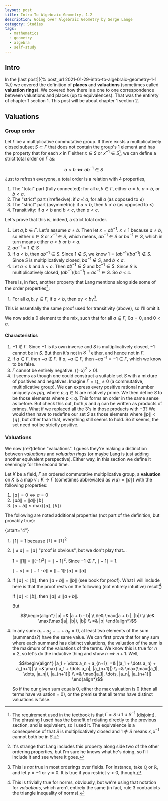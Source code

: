 ```yaml
---
layout: post
title: Intro To Algebraic Geometry, 1.2
description: Going over Algebraic Geometry by Serge Lange
category: Studies
tags:
  - mathematics
  - geometry
  - algebra
  - self-study
---
```


## Intro

In the [last post]({% post_url 2021-01-29-intro-to-algebraic-geometry-1-1 %}) we covered the definition of **places** and **valuations** (sometimes called **valuation rings**). We covered how there is a one to one correspondence between valuations and places (up to equivalences). That was the entirety of chapter 1 section 1. This post will be about chapter 1 section 2.

## Valuations

### Group order

Let $\Gamma$ be a multiplicative commutative group. If there exists a multiplicatively closed subset $S\subset \Gamma$ that does not contain the group's $1$ element and has the property that for each $x$ in $\Gamma$ either $x\in S$ or $x^{-1}\in S$[^requirement0], we can define a strict total order on $\Gamma$ as:

[^requirement0]: The requirement used in the textbook is that $\Gamma = S \cup 1 \cup S^{-1}$ (disjoint). The phrasing I used has the benefit of relating directly to the previous section, and is equivalent, so I used it. The equivalence is a consequence of that $S$ is multiplicatively closed and $1\notin S$ means $x,x^{-1}$ cannot both be in $S$.

$$a \lt b \iff ab^{-1}\in S$$

Just to refresh everyone, a total order is a relation with 4 properties,

1. The "total" part (fully connected): for all $a, b \in \Gamma$, either $a = b$, $a \lt b$, or $b\lt a$.
2. The "strict" part (irreflexive): if $a \nless a$, for all $a$ (as opposed to $\le$)
3. The "strict" part (asymmetric): if $a \lt b$, then $b \nless a$ (as opposed to $\le$)
4. Transitivity: if $a \lt b$ and $b \lt c$, then $a \lt c$.

Let's prove that this is, indeed, a strict total order.

1. Let $a,b\in \Gamma$. Let's assume $a \neq b$. Then let $x = a b^{-1}$. $x\neq 1$ because $a\neq b$, so either $x\in S$ or $x^{-1}\in S$, which means, $ab^{-1}\in S$ or $ba^{-1}\in S$, which in turn means either $a \lt b$ or $b \lt a$.
2. $aa^{-1} = 1 \notin S$
3. If $a \lt b$, then $ab^{-1} \in S$. Since $1\notin S$, we know $1 = (ab^{-1})(ba^{-1}) \notin S$. Since $S$ is multiplicatively closed, $ba^{-1}\notin S$, and $b \nless a$.
4. Let $a\lt b$ and $b \lt c$. Then $ab^{-1}\in S$ and $bc^{-1}\in S$. Since $S$ is multiplicatively closed, $(ab^{-1})(bc^{-1}) = ac^{-1} \in S$. So $a \lt c$.

There is, in fact, another property that Lang mentions along side some of the order properties[^order-props]:

[^order-props]: It's strange that Lang includes this property along side two of the other ordering properties, but I'm sure he knows what he's doing, so I'll include it and see where it goes.

1. For all $a, b, \gamma \in \Gamma$, if $a \lt b$, then $a\gamma \lt b\gamma$[^most-fields].

[^most-fields]: This is *not* true in most orderings over fields. For instance, take $\mathbb{Q}$ or $\mathbb{R}$, and let $\gamma = -1$ or $\gamma = 0$. It is true if you restrict $\gamma \gt 0$, though.

This is essentially the same proof used for transitivity (above), so I'll omit it.

We now add a 0 element to the mix, such that for all $a\in \Gamma$, $0a = 0$, and $0 \lt a$.

#### Characteristics
1. $-1\notin\Gamma$. Since $-1$ is its own inverse and $S$ is multiplicatively closed, $-1$ cannot be in $S$. But then it's not in $S^{-1}$ either, and hence not in $\Gamma$.
1. If $a\in\Gamma$, then $-a\notin\Gamma$. If $a, -a\in\Gamma$, then $-aa^{-1}=-1\in\Gamma$, which we know to be false.
1. $\Gamma$ cannot be entirely negative. ($(-x)^2 > 0$).
1. It seems as though one could construct a suitable set $S$ with a mixture of positives and negatives. Imagine $\Gamma = \mathbb{Q}\_{\neq 0}$ (a commutative, multiplicative group). We can express every positive rational number uniquely as $p / q$, where $p, q \in \mathbb{N}$ are relatively prime. We then define $S$ to be those elements where $p \lt q$. This forms an order in the same sense as before. But check this out, both $p$ and $q$ can be written as products of primes. What if we replaced all the $3$'s in those products with $-3$? We would then have to redefine our set $S$ as those elements where $\|p\| \lt \|q\|$, but other than that, everything still seems to hold. So it seems, the set need not be strictly positive.

### Valuations
We now (re?)define "valuations". I guess they're making a distinction between *valuations* and *valuation rings* (or maybe Lang is just adding another equivalent perspective). Either way, in this section we define it seemingly for the second time.

Let $K$ be a field, $\Gamma$ an ordered commutative multiplicative group, a **valuation** on $K$ is a map $v: K\to \Gamma$ (sometimes abbreviated as $v(a) = \|a\|$) with the following properties:

1. $\|a\| = 0 \iff a = 0$
1. $\|ab\| = \|a\|\cdot \|b\|$
3. $\|a + b \| \leq \text{max}(\|a\|, \|b\|)$

The following are noted additional properties (not part of the definition, but provably true):

{:start="4"}
1. $\|1\| = 1$ because $\|1\| = \|1\|^2$
1. $\|\pm a\| = \|a\|$ "proof is obvious", but we don't play that...

	$1 = \|1\| = \|(-1)^2\| = \|-1\|^2$. Since $-1\notin\Gamma$, $\|-1\| = 1$.

	$\|-a\| = \|-1\cdot a\| = \|-1\|\cdot \|a\| = \|a\|$
1. If $\|a\| \lt \|b\|$, then $\|a + b\| = \|b\|$ (see book for proof). What I will include here is that the proof rests on the following (not entirely intuitive) result[^intuitive-for-abs]:

	If $\|a\| \lt \|b\|$, then $\|a\| \le \|a + b \|$.

	But

	$$\begin{align*}
	|a| =& |a + b - b| \\
	\le& \max(|a + b |, |b|) \\
	\le& \max(\max(|a|, |b|), |b|) \\
	=& |b|
	\end{align*}$$
1. In any sum: $a_1 + a_2 + \dots + a_n = 0$, at least two elements of the sum (summands?) have the same value.
	We can first prove that for any sum where each summand has distinct valuations, the valuation of the sum is the maximum of the valuations of the terms. We know this is true for $n=2$, so let's do the inductive thing and show $n \implies n+1$. Well,

	$$\begin{align*}
	|a_1 + \dots a_n + a_{n+1}| =& |(a_1 + \dots a_n) + a_{n+1}| \\
	=& \max(|a_1 + \dots a_n|, |a_{n+1}|) \\
	=& \max(\max(|a_1|, \dots, |a_n|), |a_{n+1}|) \\
	=& \max(|a_1|, \dots, |a_n|, |a_{n+1}|)
	\end{align*}$$

	So if the our given sum equals 0, either the max valuation is 0 (then all terms have valuation = 0), or the premise that all terms have distinct valuations is false.

[^intuitive-for-abs]:  This is trivially true for norms, obviously, but we're using that notation for *valuations*, which aren't entirely the same (in fact, rule 3 contradicts the triangle inequality of norms).
